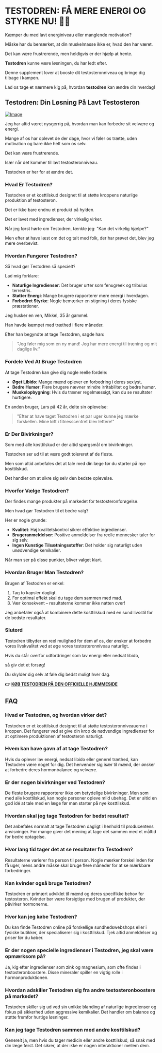 # TESTODREN: FÅ MERE ENERGI OG STYRKE NU! 💪✨

Kæmper du med lavt energiniveau eller manglende motivation? 

Måske har du bemærket, at din muskelmasse ikke er, hvad den har været. 

Det kan være frustrerende, men heldigvis er der hjælp at hente. 

**Testodren** kunne være løsningen, du har ledt efter. 

Denne supplement lover at booste dit testosteronniveau og bringe dig tilbage i kampen. 

Lad os tage et nærmere kig på, hvordan **testodren** kan ændre din hverdag!

## Testodren: Din Løsning På Lavt Testosteron

[![Image](https://www2.sellhealth.com/236/testodren_1_1.jpg)](https://gchaffi.com/RmjRfW8P)

Jeg har altid været nysgerrig på, hvordan man kan forbedre sit velvære og energi. 

Mange af os har oplevet de der dage, hvor vi føler os trætte, uden motivation og bare ikke helt som os selv. 

Det kan være frustrerende.

Især når det kommer til lavt testosteronniveau.

Testodren er her for at ændre det.

### Hvad Er Testodren?

Testodren er et kosttilskud designet til at støtte kroppens naturlige produktion af testosteron. 

Det er ikke bare endnu et produkt på hylden. 

Det er lavet med ingredienser, der virkelig virker.

Når jeg først hørte om Testodren, tænkte jeg: "Kan det virkelig hjælpe?"

Men efter at have læst om det og talt med folk, der har prøvet det, blev jeg mere overbevist.

### Hvordan Fungerer Testodren?

Så hvad gør Testodren så specielt? 

Lad mig forklare:

- **Naturlige Ingredienser**: Det bruger urter som fenugreek og tribulus terrestris.
- **Støtter Energi**: Mange brugere rapporterer mere energi i hverdagen.
- **Forbedret Styrke**: Nogle bemærker en stigning i deres fysiske præstationer.

Jeg husker en ven, Mikkel, 35 år gammel. 

Han havde kæmpet med træthed i flere måneder. 

Efter han begyndte at tage Testodren, sagde han:

> "Jeg føler mig som en ny mand! Jeg har mere energi til træning og mit daglige liv."

### Fordele Ved At Bruge Testodren

At tage Testodren kan give dig nogle reelle fordele:

- **Øget Libido**: Mange mænd oplever en forbedring i deres sexlyst.
- **Bedre Humør**: Flere brugere nævner mindre irritabilitet og bedre humør.
- **Muskelopbygning**: Hvis du træner regelmæssigt, kan du se resultater hurtigere.

En anden bruger, Lars på 42 år, delte sin oplevelse:

> "Efter at have taget Testodren i et par uger kunne jeg mærke forskellen. Mine løft i fitnesscentret blev lettere!"

### Er Der Bivirkninger?

Som med alle kosttilskud er der altid spørgsmål om bivirkninger. 

Testodren ser ud til at være godt tolereret af de fleste. 

Men som altid anbefales det at tale med din læge før du starter på nye kosttilskud.

Det handler om at sikre sig selv den bedste oplevelse.

### Hvorfor Vælge Testodren?

Der findes mange produkter på markedet for testosteronforøgelse. 

Men hvad gør Testodren til et bedre valg?  

Her er nogle grunde:

- **Kvalitet**: Høj kvalitetskontrol sikrer effektive ingredienser.
- **Brugeranmeldelser**: Positive anmeldelser fra reelle mennesker taler for sig selv.
- **Ingen Kunstige Tilsætningsstoffer**: Det holder sig naturligt uden unødvendige kemikalier.

Når man ser på disse punkter, bliver valget klart.

### Hvordan Bruger Man Testodren?

Brugen af Testodren er enkel:

1. Tag to kapsler dagligt.
2. For optimal effekt skal du tage dem sammen med mad.
3. Vær konsekvent – resultaterne kommer ikke natten over!

Jeg anbefaler også at kombinere dette kosttilskud med en sund livsstil for de bedste resultater.

### Slutord

Testodren tilbyder en reel mulighed for dem af os, der ønsker at forbedre vores livskvalitet ved at øge vores testosteronniveau naturligt.

Hvis du står overfor udfordringer som lav energi eller nedsat libido,

så giv det et forsøg!

Du skylder dig selv at føle dig bedst muligt hver dag.



**👉 [KØB TESTODREN PÅ DEN OFFICIELLE HJEMMESIDE](https://gchaffi.com/RmjRfW8P)**

## FAQ

### Hvad er Testodren, og hvordan virker det?
Testodren er et kosttilskud designet til at støtte testosteronniveauerne i kroppen. Det fungerer ved at give din krop de nødvendige ingredienser for at optimere produktionen af testosteron naturligt.

### Hvem kan have gavn af at tage Testodren?
Hvis du oplever lav energi, nedsat libido eller generel træthed, kan Testodren være noget for dig. Det henvender sig især til mænd, der ønsker at forbedre deres hormonbalance og velvære.

### Er der nogen bivirkninger ved Testodren?
De fleste brugere rapporterer ikke om betydelige bivirkninger. Men som med alle kosttilskud, kan nogle personer opleve mild ubehag. Det er altid en god idé at tale med en læge før man starter på nye kosttilskud.

### Hvordan skal jeg tage Testodren for bedst resultat?
Det anbefales normalt at tage Testodren dagligt i henhold til producentens anvisninger. For mange giver det mening at tage det sammen med et måltid for bedre optagelse.

### Hvor lang tid tager det at se resultater fra Testodren?
Resultaterne varierer fra person til person. Nogle mærker forskel inden for få uger, mens andre måske skal bruge flere måneder for at se mærkbare forbedringer.

### Kan kvinder også bruge Testodren?
Testodren er primært udviklet til mænd og deres specifikke behov for testosteron. Kvinder bør være forsigtige med brugen af produkter, der påvirker hormonerne.

### Hvor kan jeg købe Testodren?
Du kan finde Testodren online på forskellige sundhedswebshops eller i fysiske butikker, der specialiserer sig i kosttilskud. Tjek altid anmeldelser og priser før du køber.

### Er der nogen specielle ingredienser i Testodren, jeg skal være opmærksom på?
Ja, kig efter ingredienser som zink og magnesium, som ofte findes i testosteronboostere. Disse mineraler spiller en vigtig rolle i hormonproduktionen.

### Hvordan adskiller Testodren sig fra andre testosteronboostere på markedet?
Testodren skiller sig ud ved sin unikke blanding af naturlige ingredienser og fokus på sikkerhed uden aggressive kemikalier. Det handler om balance og støtte fremfor hurtige løsninger.

### Kan jeg tage Testodren sammen med andre kosttilskud?
Generelt ja, men hvis du tager medicin eller andre kosttilskud, så snak med din læge først. Det sikrer, at der ikke er nogen interaktioner mellem dem.